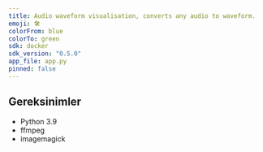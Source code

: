 ```yaml
---
title: Audio waveform visualisation, converts any audio to waveform.
emoji: 🛠️
colorFrom: blue
colorTo: green
sdk: docker
sdk_version: "0.5.0"
app_file: app.py
pinned: false
---
```


## Gereksinimler

- Python 3.9
- ffmpeg
- imagemagick